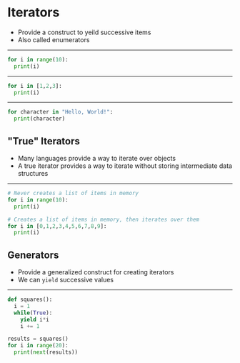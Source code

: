 Iterators
=========

- Provide a construct to yeild successive items
- Also called enumerators

---

```python
for i in range(10):
  print(i)
```

---

```python
for i in [1,2,3]:
  print(i)
```

---

```python
for character in "Hello, World!":
  print(character)
```

"True" Iterators
----------------

- Many languages provide a way to iterate over objects
- A true iterator provides a way to iterate without storing intermediate data structures

---

```python
# Never creates a list of items in memory
for i in range(10):
  print(i)

# Creates a list of items in memory, then iterates over them
for i in [0,1,2,3,4,5,6,7,8,9]:
  print(i)
```

Generators
----------

- Provide a generalized construct for creating iterators
- We can `yield` successive values

---

```python
def squares():
  i = 1
  while(True):
    yield i*i
    i += 1

results = squares()
for i in range(20):
  print(next(results))
```

